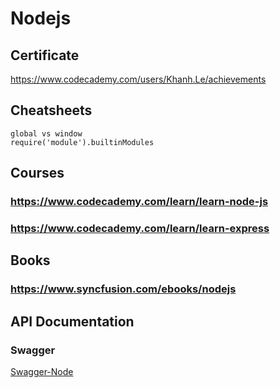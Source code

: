 # Nodejs
## Certificate
https://www.codecademy.com/users/Khanh.Le/achievements
## Cheatsheets
```
global vs window
require('module').builtinModules
```
## Courses
### https://www.codecademy.com/learn/learn-node-js
### https://www.codecademy.com/learn/learn-express
## Books
### https://www.syncfusion.com/ebooks/nodejs
## API Documentation
### Swagger 

[Swagger-Node](https://github.com/swagger-api/swagger-node)
